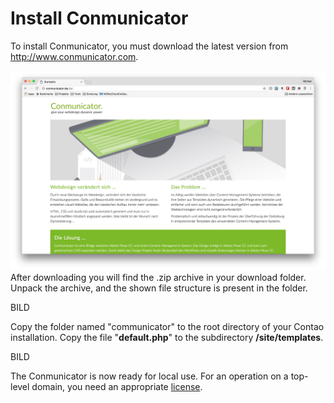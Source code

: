 # Install Conmunicator
To install Conmunicator, you must download the latest version from http://www.conmunicator.com.

![](../../de/images/installation/cmu_website.jpg)
After downloading you will find the .zip archive in your download folder. Unpack the archive, and the shown file structure is present in the folder.

BILD

Copy the folder named "communicator" to the root directory of your Contao installation. Copy the file "**default.php**" to the subdirectory **/site/templates**.

BILD

The Conmunicator is now ready for local use. For an operation on a top-level domain, you need an appropriate [license](lizenzen.md).